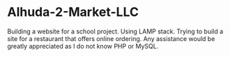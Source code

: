 # Alhuda-2-Market-LLC
Building a website for a school project. Using LAMP stack. Trying to build a site for a restaurant that offers online ordering.
Any assistance would be greatly appreciated as I do not know PHP or MySQL. 
